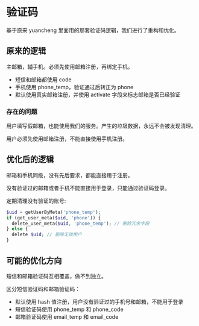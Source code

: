 # 验证码

基于原来 yuancheng 里面用的那套验证码逻辑，我们进行了重构和优化。

## 原来的逻辑

主邮箱，辅手机。必须先使用邮箱注册，再绑定手机。

- 短信和邮箱都使用 code
- 手机使用 phone_temp，验证通过后转正为 phone
- 默认使用真实邮箱注册，并使用 activate 字段来标志邮箱是否已经验证

### 存在的问题

用户填写假邮箱，也能使用我们的服务。产生的垃圾数据，永远不会被发现清理。

用户必须先使用邮箱注册，不能直接使用手机注册。

## 优化后的逻辑

邮箱和手机同级，没有先后要求，都能直接用于注册。

没有验证过的邮箱或者手机不能直接用于登录，只能通过验证码登录。

定期清理没有验证的账号:

```php
$uid = getUserByMeta('phone_temp');
if (get_user_meta($uid, 'phone')) {
  delete_user_meta($uid, 'phone_temp'); // 删除冗余字段
} else {
  delete $uid; // 删除无效用户
}
```

## 可能的优化方向

短信和邮箱验证码互相覆盖，做不到独立。

区分短信验证码和邮箱验证码：

- 默认使用 hash 值注册，用户没有验证过的手机号和邮箱，不能用于登录
- 短信验证码使用 phone_temp 和 phone_code
- 邮箱验证码使用 email_temp 和 email_code
